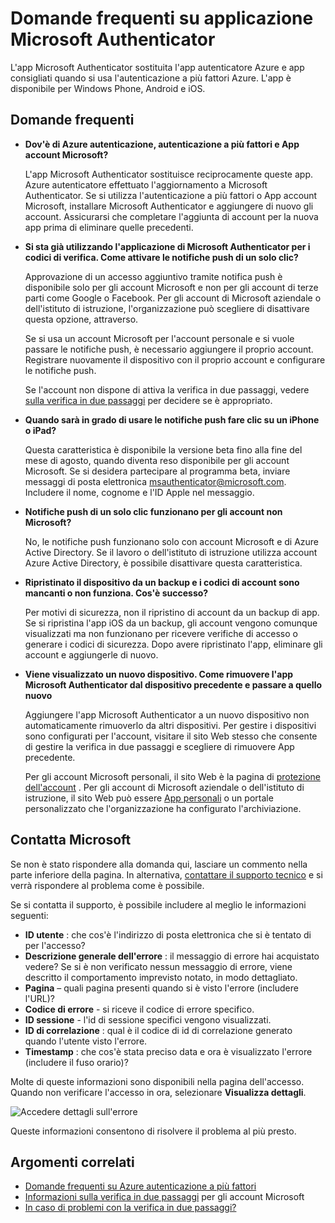 <properties
    pageTitle="App Microsoft autenticatore domande frequenti"
    description="Fornisce un elenco di domande e risposte relativi all'app Microsoft Authentication e l'autenticazione a più fattori Azure."
    services="multi-factor-authentication"
    documentationCenter=""
    authors="kgremban"
    manager="femila"
    editor="pblachar, librown"/>

<tags
    ms.service="multi-factor-authentication"
    ms.workload="identity"
    ms.tgt_pltfrm="na"
    ms.devlang="na"
    ms.topic="article"
    ms.date="10/13/2016"
    ms.author="kgremban"/>

# <a name="microsoft-authenticator-application-faq"></a>Domande frequenti su applicazione Microsoft Authenticator

L'app Microsoft Authenticator sostituita l'app autenticatore Azure e app consigliati quando si usa l'autenticazione a più fattori Azure. L'app è disponibile per Windows Phone, Android e iOS.

## <a name="frequently-asked-questions"></a>Domande frequenti

- **Dov'è di Azure autenticazione, autenticazione a più fattori e App account Microsoft?**

    L'app Microsoft Authenticator sostituisce reciprocamente queste app. Azure autenticatore effettuato l'aggiornamento a Microsoft Authenticator. Se si utilizza l'autenticazione a più fattori o App account Microsoft, installare Microsoft Authenticator e aggiungere di nuovo gli account. Assicurarsi che completare l'aggiunta di account per la nuova app prima di eliminare quelle precedenti.

- **Si sta già utilizzando l'applicazione di Microsoft Authenticator per i codici di verifica. Come attivare le notifiche push di un solo clic?**  

    Approvazione di un accesso aggiuntivo tramite notifica push è disponibile solo per gli account Microsoft e non per gli account di terze parti come Google o Facebook. Per gli account di Microsoft aziendale o dell'istituto di istruzione, l'organizzazione può scegliere di disattivare questa opzione, attraverso.

    Se si usa un account Microsoft per l'account personale e si vuole passare le notifiche push, è necessario aggiungere il proprio account. Registrare nuovamente il dispositivo con il proprio account e configurare le notifiche push.  

    Se l'account non dispone di attiva la verifica in due passaggi, vedere [sulla verifica in due passaggi](https://support.microsoft.com/help/12408/microsoft-account-about-two-step-verification) per decidere se è appropriato.  

- **Quando sarà in grado di usare le notifiche push fare clic su un iPhone o iPad?**  

    Questa caratteristica è disponibile la versione beta fino alla fine del mese di agosto, quando diventa reso disponibile per gli account Microsoft. Se si desidera partecipare al programma beta, inviare messaggi di posta elettronica msauthenticator@microsoft.com. Includere il nome, cognome e l'ID Apple nel messaggio.  

- **Notifiche push di un solo clic funzionano per gli account non Microsoft?**  

    No, le notifiche push funzionano solo con account Microsoft e di Azure Active Directory. Se il lavoro o dell'istituto di istruzione utilizza account Azure Active Directory, è possibile disattivare questa caratteristica.  

- **Ripristinato il dispositivo da un backup e i codici di account sono mancanti o non funziona. Cos'è successo?**  

    Per motivi di sicurezza, non il ripristino di account da un backup di app. Se si ripristina l'app iOS da un backup, gli account vengono comunque visualizzati ma non funzionano per ricevere verifiche di accesso o generare i codici di sicurezza. Dopo avere ripristinato l'app, eliminare gli account e aggiungerle di nuovo.

- **Viene visualizzato un nuovo dispositivo. Come rimuovere l'app Microsoft Authenticator dal dispositivo precedente e passare a quello nuovo**

    Aggiungere l'app Microsoft Authenticator a un nuovo dispositivo non automaticamente rimuoverlo da altri dispositivi. Per gestire i dispositivi sono configurati per l'account, visitare il sito Web stesso che consente di gestire la verifica in due passaggi e scegliere di rimuovere App precedente.

    Per gli account Microsoft personali, il sito Web è la pagina di [protezione dell'account](https://account.microsoft.com/security) . Per gli account di Microsoft aziendale o dell'istituto di istruzione, il sito Web può essere [App personali](https://myapps.microsoft.com) o un portale personalizzato che l'organizzazione ha configurato l'archiviazione.

## <a name="contact-us"></a>Contatta Microsoft

Se non è stato rispondere alla domanda qui, lasciare un commento nella parte inferiore della pagina. In alternativa, [contattare il supporto tecnico](https://support.microsoft.com/contactus) e si verrà rispondere al problema come è possibile.

Se si contatta il supporto, è possibile includere al meglio le informazioni seguenti:

- **ID utente** : che cos'è l'indirizzo di posta elettronica che si è tentato di per l'accesso?
- **Descrizione generale dell'errore** : il messaggio di errore hai acquistato vedere?  Se si è non verificato nessun messaggio di errore, viene descritto il comportamento imprevisto notato, in modo dettagliato.
- **Pagina** – quali pagina presenti quando si è visto l'errore (includere l'URL)?
- **Codice di errore** - si riceve il codice di errore specifico.
- **ID sessione** - l'id di sessione specifici vengono visualizzati.
- **ID di correlazione** : qual è il codice di id di correlazione generato quando l'utente visto l'errore.
- **Timestamp** : che cos'è stata preciso data e ora è visualizzato l'errore (includere il fuso orario)?

Molte di queste informazioni sono disponibili nella pagina dell'accesso. Quando non verificare l'accesso in ora, selezionare **Visualizza dettagli**.

![Accedere dettagli sull'errore](./media/multi-factor-authentication-end-user-troubleshoot/view_details.png)

Queste informazioni consentono di risolvere il problema al più presto.

## <a name="related-topics"></a>Argomenti correlati

- [Domande frequenti su Azure autenticazione a più fattori](multi-factor-authentication-faq.md)  
- [Informazioni sulla verifica in due passaggi](https://support.microsoft.com/help/12408/microsoft-account-about-two-step-verification) per gli account Microsoft
- [In caso di problemi con la verifica in due passaggi?](multi-factor-authentication-end-user-troubleshoot.md)
